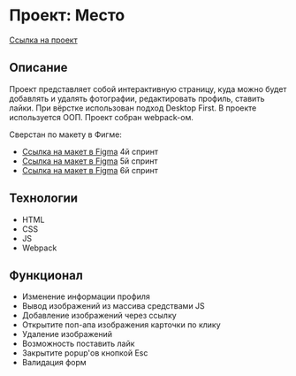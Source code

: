 # Проект: Место

[Ссылка на проект](https://olegvolnotepov.github.io/mesto/index.html)

## Описание

Проект представляет собой интерактивную страницу, куда можно будет добавлять и удалять фотографии, редактировать профиль, ставить лайки.
При вёрстке использован подход Desktop First. В проекте используется ООП. Проект собран webpack-ом.

Сверстан по макету в Фигме:

- [Ссылка на макет в Figma](https://www.figma.com/file/2cn9N9jSkmxD84oJik7xL7/JavaScript.-Sprint-4?node-id=0%3A1) 4й спринт
- [Ссылка на макет в Figma](https://www.figma.com/file/bjyvbKKJN2naO0ucURl2Z0/JavaScript.-Sprint-5?node-id=50160%3A172) 5й спринт
- [Ссылка на макет в Figma](https://www.figma.com/file/kRVLKwYG3d1HGLvh7JFWRT/JavaScript.-Sprint-6?node-id=1124%3A73) 6й спринт

## Технологии

- HTML
- CSS
- JS
- Webpack

## Функционал

- Изменение информации профиля
- Вывод изображений из массива средствами JS
- Добавление изображений через ссылку
- Открытите поп-апа изображения карточки по клику
- Удаление изображений
- Возможность поставить лайк
- Закрытите popup'ов кнопкой Esc
- Валидация форм
